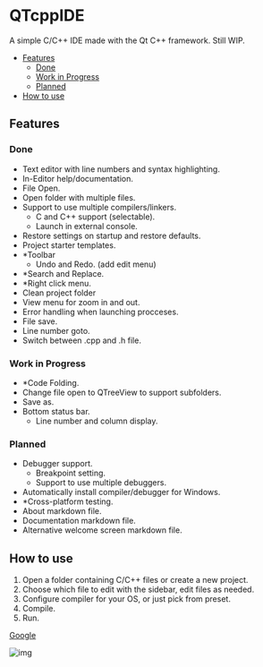 # QTcppIDE
A simple C/C++ IDE made with the Qt C++ framework.
Still WIP.

<!-- TOC -->
- [Features](#features)
    - [Done](#done)
    - [Work in Progress](#work-in-progress)
    - [Planned](#planned)
- [How to use](#how-to-use)
<!-- /TOC -->

## Features

### Done
- Text editor with line numbers and syntax highlighting.
- In-Editor help/documentation.
- File Open.
- Open folder with multiple files.
- Support to use multiple compilers/linkers.
    - C and C++ support (selectable).
    - Launch in external console.
- Restore settings on startup and restore defaults.
- Project starter templates.
- *Toolbar
    - Undo and Redo. (add edit menu)
- *Search and Replace.
- *Right click menu.
- Clean project folder
- View menu for zoom in and out.
- Error handling when launching procceses.
- File save.
- Line number goto.
- Switch between .cpp and .h file.

### Work in Progress
- *Code Folding.
- Change file open to QTreeView to support subfolders.
- Save as.
- Bottom status bar.
    - Line number and column display.

### Planned
- Debugger support.
    - Breakpoint setting.
    - Support to use multiple debuggers.
- Automatically install compiler/debugger for Windows.
- *Cross-platform testing.
- About markdown file.
- Documentation markdown file.
- Alternative welcome screen markdown file.


## How to use
1. Open a folder containing C/C++ files or create a new project.
2. Choose which file to edit with the sidebar, edit files as needed.
3. Configure compiler for your OS, or just pick from preset.
4. Compile.
5. Run.

[Google](http://www.google.com)

![img](../doc/duck.png)